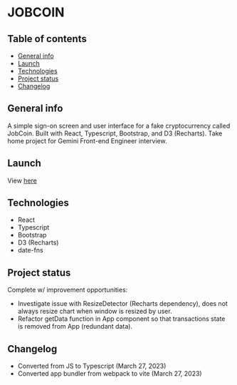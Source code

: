 # JOBCOIN

## Table of contents
* [General info](#general-info)
* [Launch](#launch)
* [Technologies](#technologies)
* [Project status](#project-status)
* [Changelog](#changelog)

## General info
A simple sign-on screen and user interface for a fake cryptocurrency called JobCoin. Built with React, Typescript, Bootstrap, and D3 (Recharts). Take home project for Gemini Front-end Engineer interview.

## Launch
View [here](https://jobcoin-1c304e.netlify.app/)

## Technologies
- React
- Typescript
- Bootstrap
- D3 (Recharts)
- date-fns

## Project status
Complete w/ improvement opportunities:
- Investigate issue with ResizeDetector (Recharts dependency), does not always resize chart when window is resized by user.
- Refactor getData function in App component so that transactions state is removed from App (redundant data).

## Changelog
- Converted from JS to Typescript (March 27, 2023)
- Converted app bundler from webpack to vite (March 27, 2023)
